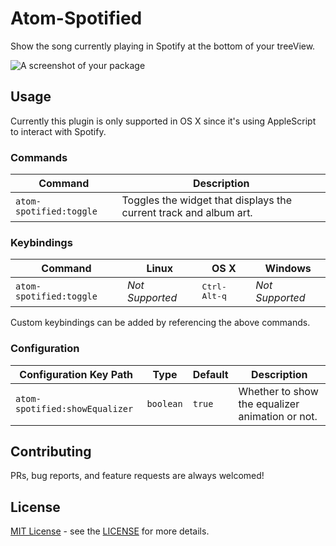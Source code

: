 # Atom-Spotified

Show the song currently playing in Spotify at the bottom of your treeView.

![A screenshot of your package](https://dl.dropboxusercontent.com/u/8712397/atom-spotified-screenshot.png)

## Usage

Currently this plugin is only supported in OS X since it's using AppleScript to interact with Spotify.

### Commands

Command                 | Description
------------------------|--------------
`atom-spotified:toggle` | Toggles the widget that displays the current track and album art.

### Keybindings

Command            | Linux  | OS X  | Windows
-------------------|--------|-------|----------
`atom-spotified:toggle` | *Not Supported* | <kbd>Ctrl-Alt-q</kbd> | *Not Supported*

Custom keybindings can be added by referencing the above commands.

### Configuration

Configuration Key Path      | Type | Default | Description
----------------------------|------|---------|------------
`atom-spotified:showEqualizer` | `boolean` | `true` | Whether to show the equalizer animation or not.

## Contributing

PRs, bug reports, and feature requests are always welcomed!

## License

[MIT License](http://opensource.org/licenses/MIT) - see the [LICENSE](https://github.com/atom/toggle-quotes/blob/master/LICENSE.md) for more details.

